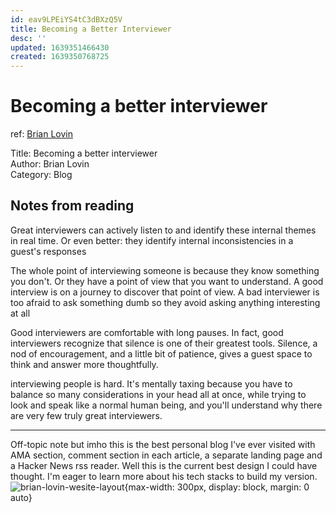 ```yaml
---
id: eav9LPEiYS4tC3dBXzQ5V
title: Becoming a Better Interviewer
desc: ''
updated: 1639351466430
created: 1639350768725
---
```

# Becoming a better interviewer
ref: [Brian Lovin](https://brianlovin.com/writing/becoming-a-better-interviewer)

Title: Becoming a better interviewer  
Author: Brian Lovin  
Category: Blog 

## Notes from reading

Great interviewers can actively listen to and identify these internal themes in real time. Or even better: they identify internal inconsistencies in a guest's responses

The whole point of interviewing someone is because they know something you don't. Or they have a point of view that you want to understand. A good interview is on a journey to discover that point of view. A bad interviewer is too afraid to ask something dumb so they avoid asking anything interesting at all

Good interviewers are comfortable with long pauses. In fact, good interviewers recognize that silence is one of their greatest tools. Silence, a nod of encouragement, and a little bit of patience, gives a guest space to think and answer more thoughtfully.

interviewing people is hard. It's mentally taxing because you have to balance so many considerations in your head all at once, while trying to look and speak like a normal human being, and you'll understand why there are very few truly great interviewers.

---
Off-topic note but imho this is the best personal blog I've ever visited with AMA section, comment section in each article, a separate landing page and a Hacker News rss reader. Well this is the current best design I could have thought. I'm eager to learn more about his tech stacks to build my version.
![brian-lovin-wesite-layout](https://i.imgur.com/oiLXcDj.jpg){max-width: 300px, display: block, margin: 0 auto}